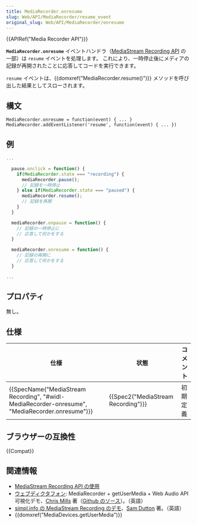 ```yaml
---
title: MediaRecorder.onresume
slug: Web/API/MediaRecorder/resume_event
original_slug: Web/API/MediaRecorder/onresume
---
```


{{APIRef("Media Recorder API")}}

**`MediaRecorder.onresume`** イベントハンドラ（[MediaStream Recording API](/ja/docs/Web/API/MediaStream_Recording_API) の一部）は `resume` イベントを処理します。 これにより、一時停止後にメディアの記録が再開されたことに応答してコードを実行できます。

`resume` イベントは、{{domxref("MediaRecorder.resume()")}} メソッドを呼び出した結果としてスローされます。

## 構文

```
MediaRecorder.onresume = function(event) { ... }
MediaRecorder.addEventListener('resume', function(event) { ... })
```

## 例

```js
...

  pause.onclick = function() {
    if(MediaRecorder.state === "recording") {
      mediaRecorder.pause();
      // 記録を一時停止
    } else if(MediaRecorder.state === "paused") {
      mediaRecorder.resume();
      // 記録を再開
    }
  }

  mediaRecorder.onpause = function() {
    // 記録の一時停止に
    // 応答して何かをする
  }

  mediaRecorder.onresume = function() {
    // 記録の再開に
    // 応答して何かをする
  }

...
```

## プロパティ

無し。

## 仕様

| 仕様                                                                                                                             | 状態                                         | コメント |
| -------------------------------------------------------------------------------------------------------------------------------- | -------------------------------------------- | -------- |
| {{SpecName("MediaStream Recording", "#widl-MediaRecorder-onresume", "MediaRecorder.onresume")}} | {{Spec2("MediaStream Recording")}} | 初期定義 |

## ブラウザーの互換性

{{Compat}}

## 関連情報

- [Media​Stream Recording API の使用](/ja/docs/Web/API/MediaStream_Recording_API/Using_the_MediaStream_Recording_API)
- [ウェブディクタフォン](http://mdn.github.io/web-dictaphone/): MediaRecorder + getUserMedia + Web Audio API 可視化デモ、[Chris Mills](https://twitter.com/chrisdavidmills) 著（[Github のソース](https://github.com/mdn/web-dictaphone/)）。（英語）
- [simpl.info の MediaStream Recording のデモ](http://simpl.info/mediarecorder/)、[Sam Dutton](https://twitter.com/sw12) 著。（英語）
- {{domxref("MediaDevices.getUserMedia")}}
